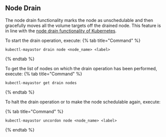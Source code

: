 ## Node Drain

The node drain functionality marks the node as unschedulable and then gracefully moves all the volume targets off the drained node. 
This feature is in line with the [node drain functionality of Kubernetes](https://kubernetes.io/docs/tasks/administer-cluster/safely-drain-node/).


To start the drain operation, execute:
{% tab title="Command" %}
```text
kubectl-mayastor drain node <node_name> <label>
```
{% endtab %}

To get the list of nodes on which the drain operation has been performed, execute:
{% tab title="Command" %}
```text
kubectl-mayastor get drain nodes
```
{% endtab %}

To halt the drain operation or to make the node schedulable again, execute:

{% tab title="Command" %}
```text
kubectl-mayastor uncordon node <node_name> <label>
```
{% endtab %}